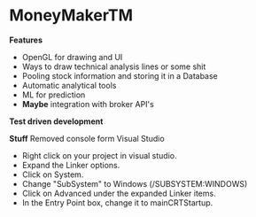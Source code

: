 # MoneyMakerTM

**Features**

* OpenGL for drawing and UI
* Ways to draw technical analysis lines or some shit
* Pooling stock information and storing it in a Database
* Automatic analytical tools
* ML for prediction
* __Maybe__ integration with broker API's


**Test driven development**



**Stuff**
Removed console form Visual Studio


* Right click on your project in visual studio.
* Expand the Linker options.
* Click on System.
* Change "SubSystem" to Windows (/SUBSYSTEM:WINDOWS)
* Click on Advanced under the expanded Linker items.
* In the Entry Point box, change it to mainCRTStartup.